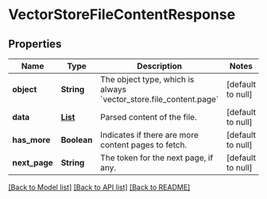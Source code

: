 # VectorStoreFileContentResponse
## Properties

| Name | Type | Description | Notes |
|------------ | ------------- | ------------- | -------------|
| **object** | **String** | The object type, which is always &#x60;vector_store.file_content.page&#x60; | [default to null] |
| **data** | [**List**](VectorStoreFileContentResponse_data_inner.md) | Parsed content of the file. | [default to null] |
| **has\_more** | **Boolean** | Indicates if there are more content pages to fetch. | [default to null] |
| **next\_page** | **String** | The token for the next page, if any. | [default to null] |

[[Back to Model list]](../README.md#documentation-for-models) [[Back to API list]](../README.md#documentation-for-api-endpoints) [[Back to README]](../README.md)

